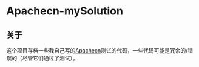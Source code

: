 # Apachecn-mySolution
## 关于
这个项目存档一些我自己写的[Apachecn](https://github.com/apachecn/apachecn-algo-zh)测试的代码，一些代码可能是冗余的/错误的（尽管它们通过了测试）。
